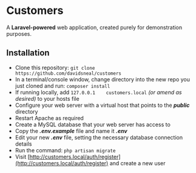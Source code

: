 # Customers

A **Laravel-powered** web application, created purely for demonstration purposes.

## Installation

- Clone this repository: `git clone https://github.com/davidsneal/customers`
- In a terminal/console window, change directory into the new repo you just cloned and run: `composer install`
- If running locally, add `127.0.0.1	customers.local` _(or amend as desired)_ to your hosts file
- Configure your web server with a virtual host that points to the **_public_** directory
- Restart Apache as required
- Create a MySQL database that your web server has access to
- Copy the **_.env.example_** file and name it **_.env_**
- Edit your new **_.env_** file, setting the necessary database connection details
- Run the command: `php artisan migrate`
- Visit [http://customers.local/auth/register](http://customers.local/auth/register) and create a new user